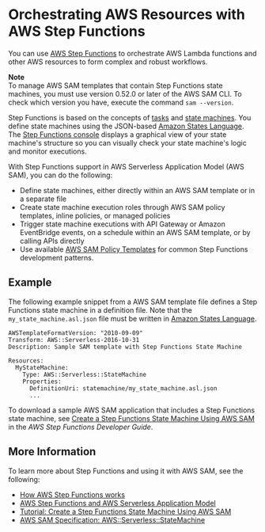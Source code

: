 # Orchestrating AWS Resources with AWS Step Functions<a name="serverless-step-functions-in-sam"></a>

You can use [AWS Step Functions](https://docs.aws.amazon.com/step-functions/latest/dg/) to orchestrate AWS Lambda functions and other AWS resources to form complex and robust workflows\.

**Note**  
To manage AWS SAM templates that contain Step Functions state machines, you must use version 0\.52\.0 or later of the AWS SAM CLI\. To check which version you have, execute the command `sam --version`\.

Step Functions is based on the concepts of [tasks](https://docs.aws.amazon.com/step-functions/latest/dg/amazon-states-language-task-state.html) and [state machines](https://docs.aws.amazon.com/step-functions/latest/dg/concepts-states.html)\. You define state machines using the JSON\-based [Amazon States Language](https://docs.aws.amazon.com/step-functions/latest/dg/concepts-amazon-states-language.html)\. The [Step Functions console](https://console.aws.amazon.com/states/home?region=us-east-1#/) displays a graphical view of your state machine's structure so you can visually check your state machine's logic and monitor executions\.

With Step Functions support in AWS Serverless Application Model \(AWS SAM\), you can do the following:
+ Define state machines, either directly within an AWS SAM template or in a separate file 
+ Create state machine execution roles through AWS SAM policy templates, inline policies, or managed policies 
+ Trigger state machine executions with API Gateway or Amazon EventBridge events, on a schedule within an AWS SAM template, or by calling APIs directly
+ Use available [AWS SAM Policy Templates](https://docs.aws.amazon.com/serverless-application-model/latest/developerguide/serverless-policy-templates.html) for common Step Functions development patterns\.

## Example<a name="serverless-step-functions-in-sam-example"></a>

The following example snippet from a AWS SAM template file defines a Step Functions state machine in a definition file\. Note that the `my_state_machine.asl.json` file must be written in [Amazon States Language](https://docs.aws.amazon.com/step-functions/latest/dg/concepts-amazon-states-language.html)\.

```
AWSTemplateFormatVersion: "2010-09-09"
Transform: AWS::Serverless-2016-10-31
Description: Sample SAM template with Step Functions State Machine

Resources:
  MyStateMachine:
    Type: AWS::Serverless::StateMachine
    Properties:
      DefinitionUri: statemachine/my_state_machine.asl.json
      ...
```

To download a sample AWS SAM application that includes a Step Functions state machine, see [Create a Step Functions State Machine Using AWS SAM](https://docs.aws.amazon.com/step-functions/latest/dg/tutorial-state-machine-using-sam.html) in the *AWS Step Functions Developer Guide*\.

## More Information<a name="serverless-step-functions-in-sam-more-information"></a>

To learn more about Step Functions and using it with AWS SAM, see the following:
+ [How AWS Step Functions works](https://docs.aws.amazon.com/step-functions/latest/dg/how-step-functions-works.html)
+ [AWS Step Functions and AWS Serverless Application Model](https://docs.aws.amazon.com/step-functions/latest/dg/concepts-sam-sfn.html)
+ [Tutorial: Create a Step Functions State Machine Using AWS SAM](https://docs.aws.amazon.com/step-functions/latest/dg/tutorial-state-machine-using-sam.html)
+ [AWS SAM Specification: AWS::Serverless::StateMachine](sam-resource-statemachine.md)